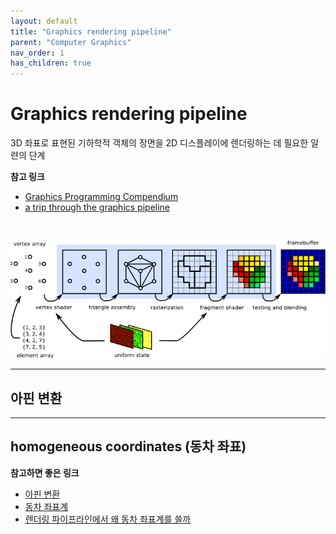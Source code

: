 ```yaml
---
layout: default
title: "Graphics rendering pipeline"
parent: "Computer Graphics"
nav_order: 1
has_children: true
---
```


# Graphics rendering pipeline
3D 좌표로 표현된 기하학적 객체의 장면을 2D 디스플레이에 렌더링하는 데 필요한 일련의 단계

**참고 링크**

- [Graphics Programming Compendium](https://graphicscompendium.com/index.html)
- [a trip through the graphics pipeline](https://alaingalvan.gitbook.io/a-trip-through-the-graphics-pipeline)

<br>

![graphics pipeline](../../../images/graphics-pipeline.png)

---

## 아핀 변환

---

## homogeneous coordinates (동차 좌표)



**참고하면 좋은 링크**

- [아핀 변환](https://angeloyeo.github.io/2024/06/28/Affine_Transformation.html)
- [동차 좌표계](https://www.songho.ca/math/homogeneous/homogeneous.html)
- [렌더링 파이프라인에서 왜 동차 좌표계를 쓸까](https://enghqii.tistory.com/59)
